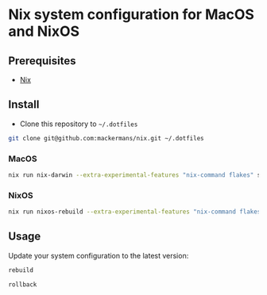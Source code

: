 # Nix system configuration for MacOS and NixOS

## Prerequisites

- [Nix](https://github.com/DeterminateSystems/nix-installer) 

## Install

- Clone this repository to `~/.dotfiles`

```sh
git clone git@github.com:mackermans/nix.git ~/.dotfiles
```

### MacOS

```sh
nix run nix-darwin --extra-experimental-features "nix-command flakes" switch --flake ~/.dotfiles#nix-darwin
```

### NixOS

```sh
nix run nixos-rebuild --extra-experimental-features "nix-command flakes" switch --flake ~/.dotfiles#nixos
```

## Usage

Update your system configuration to the latest version:

```sh
rebuild
``` 

```sh
rollback
```
